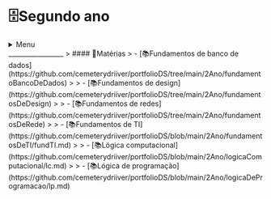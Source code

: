 # __🗄️Segundo ano__

<details>
  <summary>Menu</summary>
    <a href="https://github.com/cemeterydriiver/portfolioDS">Home</a>
    <details>
      <summary><a href="https://github.com/cemeterydriiver/portfolioDS/tree/main/2Ano#readme">2 Ano</a></summary>
        <br>
        <a href="https://github.com/cemeterydriiver/portfolioDS/tree/main/2Ano/fundamentoBancoDeDados">Fundamentos de banco de dados</a>
        <br>
        <a href="https://github.com/cemeterydriiver/portfolioDS/tree/main/2Ano/fundamentosDeDesign">Fundamentos de design</a>
        <br>
        <a href="https://github.com/cemeterydriiver/portfolioDS/tree/main/2Ano/fundamentosDeRede">Fundamentos de redes</a>
        <br>
        <a href="https://github.com/cemeterydriiver/portfolioDS/tree/main/2Ano/fundamentosDeTI">Fundamentos de TI</a>
        <br>
        <a href="https://github.com/cemeterydriiver/portfolioDS/tree/main/2Ano/logicaComputacional">Lógica computacional</a>
        <br>
        <a href="https://github.com/cemeterydriiver/portfolioDS/tree/main/2Ano/logicaDeProgramacao">Lógica de programação</a>
        <br>
    </details>
  <details>
    <summary><a href="https://github.com/cemeterydriiver/portfolioDS/tree/main/3Ano#readme">3 Ano</a></summary>
    <br>
    <a href="https://github.com/cemeterydriiver/portfolioDS/tree/main/3Ano/bancoDeDados">Banco de dados</a>
    <br>
    <a href="https://github.com/cemeterydriiver/portfolioDS/tree/main/3Ano/diagramaClasses">Modelagem de sistemas</a>
    <br>
    <a href="https://github.com/cemeterydriiver/portfolioDS/tree/main/3Ano/desenvolvimentoSistemas/2Trimestre">Desenvolvimento de sistemas</a>
    <br>
    <a href="https://github.com/cemeterydriiver/portfolioDS/tree/main/3Ano/testeDeSistema">Teste de sistemas</a>
    <br>
    <a href="https://github.com/cemeterydriiver/portfolioDS/tree/main/3Ano/autorias">Autorias</a>
    <br>
  </details>
</details>
_________________        
> #### 📁Matérias
> - [📚Fundamentos de banco de dados](https://github.com/cemeterydriiver/portfolioDS/tree/main/2Ano/fundamentoBancoDeDados)
>
> - [📚Fundamentos de design](https://github.com/cemeterydriiver/portfolioDS/tree/main/2Ano/fundamentosDeDesign)
>
> - [📚Fundamentos de redes](https://github.com/cemeterydriiver/portfolioDS/tree/main/2Ano/fundamentosDeRede)
>
> - [📚Fundamentos de TI](https://github.com/cemeterydriiver/portfolioDS/blob/main/2Ano/fundamentosDeTI/fundTI.md)
>
> - [📚Lógica computacional](https://github.com/cemeterydriiver/portfolioDS/blob/main/2Ano/logicaComputacional/lc.md)
>
> - [📚Lógica de programação](https://github.com/cemeterydriiver/portfolioDS/blob/main/2Ano/logicaDeProgramacao/lp.md)    
